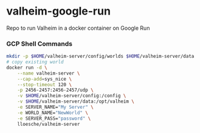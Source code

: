 # valheim-google-run
Repo to run Valheim in a docker container on Google Run

### GCP Shell Commands
```bash
mkdir -p $HOME/valheim-server/config/worlds $HOME/valheim-server/data
# copy existing world
docker run -d \
    --name valheim-server \
    --cap-add=sys_nice \
    --stop-timeout 120 \
    -p 2456-2457:2456-2457/udp \
    -v $HOME/valheim-server/config:/config \
    -v $HOME/valheim-server/data:/opt/valheim \
    -e SERVER_NAME="My Server" \
    -e WORLD_NAME="NewWorld" \
    -e SERVER_PASS="password" \
    lloesche/valheim-server
```
